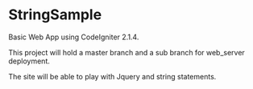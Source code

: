 StringSample
============

Basic Web App using CodeIgniter 2.1.4.

This project will hold a master branch and a sub branch for web_server deployment.

The site will be able to play with Jquery and string statements.
